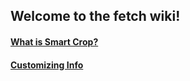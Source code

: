 ## Welcome to the fetch wiki!

#### [What is Smart Crop?](https://github.com/dylanaraps/fetch/wiki/What-is-Smart-Crop%3F)

#### [Customizing Info](https://github.com/dylanaraps/fetch/wiki/Customizing-Info)
